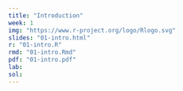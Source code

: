 ```yaml
---
title: "Introduction"
week: 1
img: "https://www.r-project.org/logo/Rlogo.svg"
slides: "01-intro.html"
r: "01-intro.R"
rmd: "01-intro.Rmd"
pdf: "01-intro.pdf"
lab:
sol:
---
```

